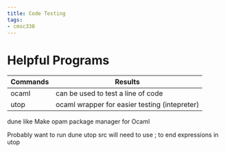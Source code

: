 ```yaml
---
title: Code Testing
tags:
- cmsc330
---
```


# Helpful Programs

| Commands | Results |
| -- | -- |
| ocaml | can be used to test a line of code |
| utop | ocaml wrapper for easier testing (intepreter) | 

dune like Make
opam package manager for Ocaml

Probably want to run dune utop src
will need to use ; to end expressions in utop
